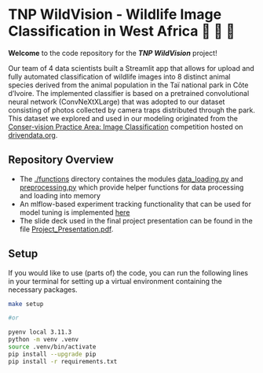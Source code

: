 # TNP WildVision - Wildlife Image Classification in West Africa 🐒 🐆 🐗


**Welcome** to the code repository for the ***TNP WildVision*** project! 

Our team of 4 data scientists built a Streamlit app that allows for upload and fully automated classification of wildlife images into 8 distinct animal species derived from the animal population in the Taï national park in Côte d’Ivoire. The implemented classifier is based on a pretrained convolutional neural network (ConvNeXtXLarge) that was adopted to our dataset consisting of photos collected by camera traps distributed through the park. This dataset we explored and used in our modeling originated from the [Conser-vision Practice Area: Image Classification](https://www.drivendata.org/competitions/87/competition-image-classification-wildlife-conservation/) competition hosted on [drivendata.org](https://www.drivendata.org/).


## Repository Overview
- The [./functions](https://github.com/phr-dev/Project__Wildlife_Images/blob/main/functions/) directory containes the modules [data_loading.py](https://github.com/phr-dev/Project__Wildlife_Images/blob/main/functions/data_loading.py) and [preprocessing.py](https://github.com/phr-dev/Project__Wildlife_Images/blob/main/functions/preprocessing.py) which provide helper functions for data processing and loading into memory
- An mlflow-based experiment tracking functionality that can be used for model tuning is implemented [here](https://github.com/phr-dev/Project__Wildlife_Images/blob/main/functions/mlflow_utils.py)
- The slide deck used in the final project presentation can be found in the file [Project_Presentation.pdf](https://github.com/phr-dev/Project__Wildlife_Images/blob/main/Project_Presentation.pdf).


## Setup

If you would like to use (parts of) the code, you can run the following lines in your terminal for setting up a virtual environment containing the necessary packages.

```BASH
make setup

#or

pyenv local 3.11.3
python -m venv .venv
source .venv/bin/activate
pip install --upgrade pip
pip install -r requirements.txt
```